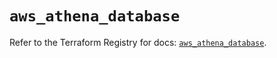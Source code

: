 # `aws_athena_database`

Refer to the Terraform Registry for docs: [`aws_athena_database`](https://registry.terraform.io/providers/hashicorp/aws/5.35.0/docs/resources/athena_database).
